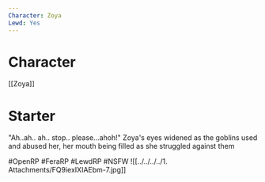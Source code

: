 ```yaml
---
Character: Zoya
Lewd: Yes
---
```

# Character
[[Zoya]]

# Starter
"Ah..ah.. ah.. stop.. please...ahoh!" Zoya's eyes widened as the goblins used and abused her, her mouth being filled as she struggled against them
  
#OpenRP #FeraRP #LewdRP  #NSFW
![[../../../../1. Attachments/FQ9iexIXIAEbm-7.jpg]]